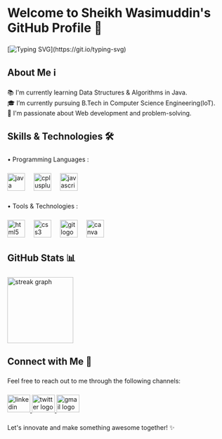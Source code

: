 <h1 align="left">Welcome to Sheikh Wasimuddin's GitHub Profile 👋</h1>

###
[![Typing SVG](https://readme-typing-svg.demolab.com?font=Fira+Code&size=25&pause=1000&color=F7167A&random=false&width=700&lines=Hello+!+my+name+is+Sheikh+Wasimuddin;I+love+creating+websites;Exploring+data+structures+and+algorithms;)](https://git.io/typing-svg)
####
<h2 align="left">About Me ℹ️</h2>

###

<p align="left">📚 I'm currently learning Data Structures & Algorithms in Java.<br>🎓 I’m currently pursuing B.Tech in Computer Science Engineering(IoT).<br>🔭 I'm passionate about Web development and problem-solving.</p>

###

<h2 align="left">Skills & Technologies 🛠️</h2>

###

<p align="left">• Programming Languages : </p>

###

<div align="left">
  <img src="https://cdn.jsdelivr.net/gh/devicons/devicon/icons/java/java-original.svg" height="40" alt="java logo"  />
  <img width="12" />
  <img src="https://cdn.jsdelivr.net/gh/devicons/devicon/icons/cplusplus/cplusplus-original.svg" height="40" alt="cplusplus logo"  />
  <img width="12" />
  <img src="https://cdn.jsdelivr.net/gh/devicons/devicon/icons/javascript/javascript-original.svg" height="40" alt="javascript logo"  />
</div>

###

<p align="left">• Tools & Technologies : </p>

###

<div align="left">
  <img src="https://cdn.jsdelivr.net/gh/devicons/devicon/icons/html5/html5-original.svg" height="40" alt="html5 logo"  />
  <img width="12" />
  <img src="https://cdn.jsdelivr.net/gh/devicons/devicon/icons/css3/css3-original.svg" height="40" alt="css3 logo"  />
  <img width="12" />
  <img src="https://cdn.jsdelivr.net/gh/devicons/devicon/icons/git/git-original.svg" height="40" alt="git logo"  />
  <img width="12" />
  <img src="https://cdn.jsdelivr.net/gh/devicons/devicon/icons/canva/canva-original.svg" height="40" alt="canva logo"  />
</div>

###

<h2 align="left">GitHub Stats 📊</h2>

###

<div align="left">
  <img src="https://streak-stats.demolab.com?user=sheikhwasimuddin&locale=en&mode=daily&theme=dracula&hide_border=false&border_radius=5&order=3" height="150" alt="streak graph"  />
</div>

###

<h2 align="left">Connect with Me 🤝</h2>

###

<p align="left">Feel free to reach out to me through the following channels:</p>

###

<div align="left">
  <a href="https://www.linkedin.com/in/sheikhwasimuddin/" target="_blank">
    <img src="https://raw.githubusercontent.com/maurodesouza/profile-readme-generator/master/src/assets/icons/social/linkedin/default.svg" width="52" height="40" alt="linkedin logo"  />
  </a>
  <a href="https://www.instagram.com/sheikh_wasimuddin" target="_blank">
    <img src="https://raw.githubusercontent.com/maurodesouza/profile-readme-generator/master/src/assets/icons/social/istagram/default.svg" width="52" height="40" alt="twitter logo"  />
  </a>
  <a href="sheikhwasimuddin21@gmail.com" target="_blank">
    <img src="https://raw.githubusercontent.com/maurodesouza/profile-readme-generator/master/src/assets/icons/social/gmail/default.svg" width="52" height="40" alt="gmail logo"  />
  </a>
</div>

###

<p align="left">Let's innovate and make something awesome together! ✨</p>

###
